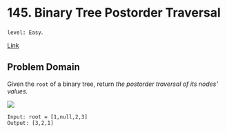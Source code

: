 # 145. Binary Tree Postorder Traversal

`level: Easy`.

[Link](https://leetcode.com/problems/binary-tree-postorder-traversal/)

## Problem Domain

Given the `root` of a binary tree, return _the postorder traversal of its nodes' values._

![](https://assets.leetcode.com/uploads/2020/08/28/pre1.jpg)

```
Input: root = [1,null,2,3]
Output: [3,2,1]
```
